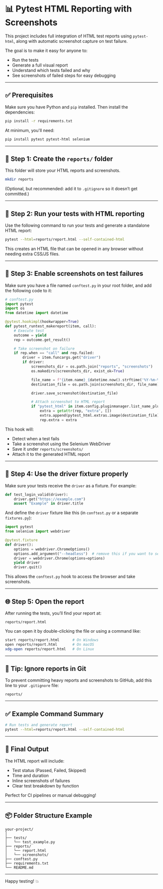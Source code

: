 # 📊 Pytest HTML Reporting with Screenshots

This project includes full integration of HTML test reports using `pytest-html`, along with automatic screenshot capture on test failure.

The goal is to make it easy for anyone to:
- Run the tests
- Generate a full visual report
- Understand which tests failed and why
- See screenshots of failed steps for easy debugging

---

## ✅ Prerequisites

Make sure you have Python and `pip` installed. Then install the dependencies:

```bash
pip install -r requirements.txt
```

At minimum, you'll need:

```bash
pip install pytest pytest-html selenium
```

---

## 📁 Step 1: Create the `reports/` folder

This folder will store your HTML reports and screenshots.

```bash
mkdir reports
```

(Optional, but recommended: add it to `.gitignore` so it doesn’t get committed.)

---

## 🧪 Step 2: Run your tests with HTML reporting

Use the following command to run your tests and generate a standalone HTML report:

```bash
pytest --html=reports/report.html --self-contained-html
```

This creates an HTML file that can be opened in any browser without needing extra CSS/JS files.

---

## 🧷 Step 3: Enable screenshots on test failures

Make sure you have a file named `conftest.py` in your root folder, and add the following code to it:

```python
# conftest.py
import pytest
import os
from datetime import datetime

@pytest.hookimpl(hookwrapper=True)
def pytest_runtest_makereport(item, call):
    # Execute test
    outcome = yield
    rep = outcome.get_result()

    # Take screenshot on failure
    if rep.when == "call" and rep.failed:
        driver = item.funcargs.get("driver")
        if driver:
            screenshots_dir = os.path.join("reports", "screenshots")
            os.makedirs(screenshots_dir, exist_ok=True)

            file_name = f"{item.name}_{datetime.now().strftime('%Y-%m-%d_%H-%M-%S')}.png"
            destination_file = os.path.join(screenshots_dir, file_name)

            driver.save_screenshot(destination_file)

            # Attach screenshot to HTML report
            if "pytest_html" in item.config.pluginmanager.list_name_plugin():
                extra = getattr(rep, "extra", [])
                extra.append(pytest_html.extras.image(destination_file))
                rep.extra = extra
```

This hook will:
- Detect when a test fails
- Take a screenshot using the Selenium WebDriver
- Save it under `reports/screenshots/`
- Attach it to the generated HTML report

---

## 🧩 Step 4: Use the driver fixture properly

Make sure your tests receive the `driver` as a fixture. For example:

```python
def test_login_valid(driver):
    driver.get("https://example.com")
    assert "Example" in driver.title
```

And define the `driver` fixture like this (in `conftest.py` or a separate `fixtures.py`):

```python
import pytest
from selenium import webdriver

@pytest.fixture
def driver():
    options = webdriver.ChromeOptions()
    options.add_argument("--headless")  # remove this if you want to see the browser
    driver = webdriver.Chrome(options=options)
    yield driver
    driver.quit()
```

This allows the `conftest.py` hook to access the browser and take screenshots.

---

## 🌐 Step 5: Open the report

After running the tests, you’ll find your report at:

```
reports/report.html
```

You can open it by double-clicking the file or using a command like:

```bash
start reports/report.html      # On Windows
open reports/report.html       # On macOS
xdg-open reports/report.html   # On Linux
```

---

## 📝 Tip: Ignore reports in Git

To prevent committing heavy reports and screenshots to GitHub, add this line to your `.gitignore` file:

```
reports/
```

---

## ✅ Example Command Summary

```bash
# Run tests and generate report
pytest --html=reports/report.html --self-contained-html
```

---

## 📸 Final Output

The HTML report will include:
- Test status (Passed, Failed, Skipped)
- Time and duration
- Inline screenshots of failures
- Clear test breakdown by function

Perfect for CI pipelines or manual debugging!

---

## 📦 Folder Structure Example

```
your-project/
│
├── tests/
│   └── test_example.py
├── reports/
│   └── report.html
│   └── screenshots/
├── conftest.py
├── requirements.txt
└── README.md
```

---

Happy testing! 💥
